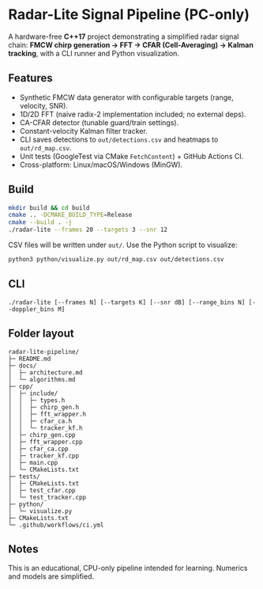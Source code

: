 # Radar-Lite Signal Pipeline (PC-only)

A hardware-free **C++17** project demonstrating a simplified radar signal chain:
**FMCW chirp generation → FFT → CFAR (Cell-Averaging) → Kalman tracking**, with a CLI runner and Python visualization.

## Features
- Synthetic FMCW data generator with configurable targets (range, velocity, SNR).
- 1D/2D FFT (naive radix-2 implementation included; no external deps).
- CA-CFAR detector (tunable guard/train settings).
- Constant-velocity Kalman filter tracker.
- CLI saves detections to `out/detections.csv` and heatmaps to `out/rd_map.csv`.
- Unit tests (GoogleTest via CMake `FetchContent`) + GitHub Actions CI.
- Cross-platform: Linux/macOS/Windows (MinGW).

## Build
```bash
mkdir build && cd build
cmake .. -DCMAKE_BUILD_TYPE=Release
cmake --build . -j
./radar-lite --frames 20 --targets 3 --snr 12
```

CSV files will be written under `out/`. Use the Python script to visualize:
```bash
python3 python/visualize.py out/rd_map.csv out/detections.csv
```

## CLI
```
./radar-lite [--frames N] [--targets K] [--snr dB] [--range_bins N] [--doppler_bins M]
```

## Folder layout
```
radar-lite-pipeline/
├─ README.md
├─ docs/
│  ├─ architecture.md
│  └─ algorithms.md
├─ cpp/
│  ├─ include/
│  │  ├─ types.h
│  │  ├─ chirp_gen.h
│  │  ├─ fft_wrapper.h
│  │  ├─ cfar_ca.h
│  │  └─ tracker_kf.h
│  ├─ chirp_gen.cpp
│  ├─ fft_wrapper.cpp
│  ├─ cfar_ca.cpp
│  ├─ tracker_kf.cpp
│  ├─ main.cpp
│  └─ CMakeLists.txt
├─ tests/
│  ├─ CMakeLists.txt
│  ├─ test_cfar.cpp
│  └─ test_tracker.cpp
├─ python/
│  └─ visualize.py
├─ CMakeLists.txt
└─ .github/workflows/ci.yml
```

## Notes
This is an educational, CPU-only pipeline intended for learning. Numerics and models are simplified.
